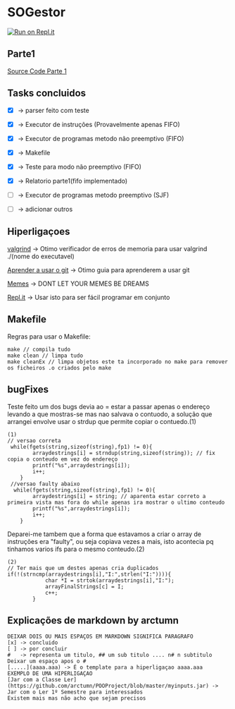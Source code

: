 # SOGestor

[![Run on Repl.it](https://repl.it/badge/github/arctumn/SOGestorCurrently)](https://repl.it/github/arctumn/SOGestorCurrently)

## Parte1

[Source Code Parte 1](https://github.com/arctumn/SOGestor/tree/Vers%C3%A3o-parte1-codigo-N%C3%83O-DAR-MERGE)

      

## Tasks concluidos

- [x] -> parser feito com teste
- [x] -> Executor de instruções (Provavelmente apenas FIFO)
- [x] -> Executor de programas metodo não preemptivo (FIFO)
- [x] -> Makefile
- [x] -> Teste para modo não preemptivo (FIFO)
- [x] -> Relatorio parte1(fifo implementado)
- [ ] -> Executor de programas metodo preemptivo (SJF)
- [ ] -> adicionar outros


## Hiperligaçoes

[valgrind](http://valgrind.org/) -> Otimo verificador de erros de memoria para usar valgrind ./(nome do executavel)

[Aprender a usar o git](https://rogerdudler.github.io/git-guide/) -> Otimo guia para aprenderem a usar git

[Memes](https://www.reddit.com/r/memes/) -> DONT LET YOUR MEMES BE DREAMS

[Repl.it](https://repl.it/) -> Usar isto para ser fácil programar em conjunto

## Makefile

Regras para usar o Makefile:
```
make // compila tudo
make clean // limpa tudo
make cleanEx // limpa objetos este ta incorporado no make para remover os ficheiros .o criados pelo make
```
## bugFixes

Teste feito um dos bugs devia ao = estar a passar apenas o endereço levando a que mostras-se mas nao salvava o contuodo, a solução que arrangei envolve usar o strdup que permite copiar o contuedo.(1)


```
(1)
// versao correta
 while(fgets(string,sizeof(string),fp1) != 0){
        arraydestrings[i] = strndup(string,sizeof(string)); // fix copia o conteudo em vez do endereço
        printf("%s",arraydestrings[i]);
        i++;
    }
 //versao faulty abaixo
  while(fgets(string,sizeof(string),fp1) != 0){
        arraydestrings[i] = string; // aparenta estar correto a primeira vista mas fora do while apenas ira mostrar o ultimo conteudo
        printf("%s",arraydestrings[i]);
        i++;
    }
```


Deparei-me tambem que a forma que estavamos a criar o array de instruções era "faulty", ou seja copiava vezes a mais, isto acontecia pq tinhamos varios ifs para o mesmo conteudo.(2)

```
(2)
// Ter mais que um destes apenas cria duplicados
if(!(strncmp(arraydestrings[i],"I:",strlen("I:")))){
            char *I = strtok(arraydestrings[i],"I:");
            arrayFinalStrings[c] = I;
            c++;
        }
```





## Explicações de markdown by arctumn

 ```  
 DEIXAR DOIS OU MAIS ESPAÇOS EM MARKDOWN SIGNIFICA PARAGRAFO
 [x] -> concluido 
 [ ] -> por concluir
 #   -> representa um titulo, ## um sub titulo .... n# n subtitulo Deixar um espaço apos o #
 [.....](aaaa.aaa) -> É o template para a hiperligaçao aaaa.aaa
EXEMPLO DE UMA HIPERLIGAÇAO
[Jar com a Classe Ler](https://github.com/arctumn/POOProject/blob/master/myinputs.jar) -> Jar com o Ler 1º Semestre para interessados
 Existem mais mas não acho que sejam precisos
 ```
